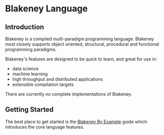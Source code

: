 # Blakeney Language

## Introduction

Blakeney is a compiled multi-paradigm programming language. Blakeney most closely supports object oriented, structural, procedural and functional programming paradigms.

Blakeney's features are designed to be quick to learn, and great for use in:

 - data science
 - machine learning
 - high throughput and distributed applications
 - extensible compilation targets

There are currently _no_ complete implementations of Blakeney.

## Getting Started

The best place to get started is the [Blakeney By Example](by-example/hello-world.md) guide which introduces the core language features.
